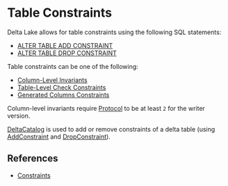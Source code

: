 # Table Constraints

Delta Lake allows for table constraints using the following SQL statements:

* [ALTER TABLE ADD CONSTRAINT](../sql/index.md#ALTER-TABLE-ADD-CONSTRAINT)
* [ALTER TABLE DROP CONSTRAINT](../sql/index.md#ALTER-TABLE-DROP-CONSTRAINT)

Table constraints can be one of the following:

* [Column-Level Invariants](Invariants.md#getFromSchema)
* [Table-Level Check Constraints](Constraints.md#getCheckConstraints)
* [Generated Columns Constraints](../generated-columns/GeneratedColumn.md#addGeneratedColumnsOrReturnConstraints)

Column-level invariants require [Protocol](../Protocol.md) to be at least `2` for the writer version.

[DeltaCatalog](../DeltaCatalog.md) is used to add or remove constraints of a delta table (using [AddConstraint](AddConstraint.md) and [DropConstraint](DropConstraint.md)).

## References

* [Constraints](https://docs.databricks.com/delta/delta-constraints.html)

